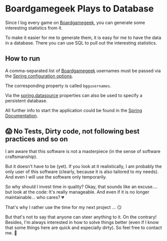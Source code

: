 # Boardgamegeek Plays to Database

Since I log every game on [Boardgamegeek](https://boardgamegeek.com/), you can generate some interesting statistics from it.

To make it easier for me to generate them, it is easy for me to have the data in a database. There you can use SQL to pull out the interesting statistics.


## How to run
A comma-separated list of [Boardgamegeek](https://boardgamegeek.com/) usernames must be passed via the [Spring configuration options](https://docs.spring.io/spring-boot/docs/current/reference/html/features.html#features.external-config).

The corresponding property is called `bggusernames`.

Via the [spring.datasource](https://docs.spring.io/spring-boot/docs/current/reference/html/application-properties.html#application-properties.data.spring.datasource.url) properties can also be used to specify a persistent database.

All further info to start the application could be found in the [Spring Documentation](https://docs.spring.io/spring-boot/docs/current/reference/html/using.html#using.running-your-application).


## :scream: No Tests, Dirty code, not following best practices and so on
I am aware that this software is not a masterpiece (in the sense of software craftsmanship).

But it doesn't have to be (yet). If you look at it realistically, I am probably the only user of this software (clearly, because it is also tailored to my needs). And even I will use the software only temporarily.

So why should I invest time in quality? Okay, that sounds like an excuse.... but look at the code: It's really manageable. And even if it is no longer maintainable... who cares? :broken_heart: 

That's why I rather use the time for my next project ... :smirk:


But that's not to say that anyone can steer anything to it. On the contrary!
Besides, I'm always interested in how to solve things better (even if I know that some things here are quick and especially dirty). So feel free to contact me. :email:
